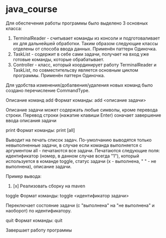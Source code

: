 # java_course

Для обеспечения работы программы было выделено 3 основных класса:
1. TerminalReader - считывает команды из консоли и подготоваливает их для дальнейшей обработки. Таким образом следующие классы отделены от способа ввода данных.  Применён паттерн Одиночка.
2. TaskList - содержит в себе сами задачи, получает на вход уже готовые команды, которые обрабатывает.
3. Controller - класс, который координирует работу TerminalReader и TaskList, по совместительсву является основным циклом программы. Применён паттерн Одиночка.

Для удобства изменения/добалвения/удаления новых команд было создано перечисление CommandType.


Описание команд
add
Формат команды: add <описание задачи>

Описание задачи может содержать любые символы, кроме перевода строки. Перевод строки (нажатие клавиши Enter) означает завершение ввода описания задачи

print
Формат команды: print [all]

Выводит на печать список задач. По-умолчанию выводятся только невыполненные задачи, в случае если команда выполняется с аргументом all - печатаются все задачи. Печатаются следующие поля: идентификатор (номер, в данном случае всегда "1"), который используется в команде toggle, статус задачи (x - выполнена, " " - не выполнена), описание задачи.

Пример вывода:

1. [x] Реализовать сборку на maven


toggle
Формат команды: toggle <идентификатор задачи>

Переключает состояние задачи (с "выполнена" на "не выполнена" и наоборот) по идентификатору. 

quit
Формат команды: quit

Завершает работу программы